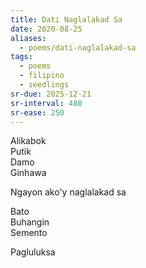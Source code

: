 ```yaml
---
title: Dati Naglalakad Sa
date: 2020-08-25
aliases:
  - poems/dati-naglalakad-sa
tags:
  - poems
  - filipino
  - seedlings
sr-due: 2025-12-21
sr-interval: 480
sr-ease: 250
---
```

Alikabok  
Putik  
Damo  
Ginhawa

Ngayon ako'y naglalakad sa

Bato  
Buhangin  
Semento

Pagluluksa